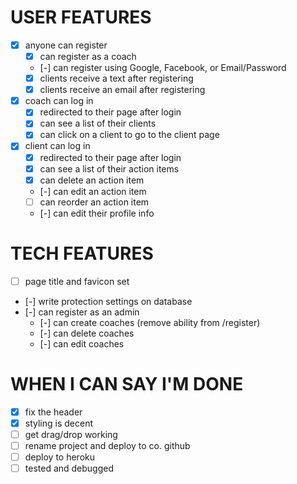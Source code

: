 # USER FEATURES
- [x] anyone can register
  - [x] can register as a coach
  - [-] can register using Google, Facebook, or Email/Password
  - [x] clients receive a text after registering
  - [x] clients receive an email after registering
- [x] coach can log in
  - [x] redirected to their page after login
  - [x] can see a list of their clients
  - [x] can click on a client to go to the client page
- [x] client can log in 
  - [x] redirected to their page after login
  - [x] can see a list of their action items
  - [x] can delete an action item
  - [-] can edit an action item
  - [ ] can reorder an action item
  - [-] can edit their profile info

# TECH FEATURES 
- [ ] page title and favicon set
- [-] write protection settings on database
- [-] can register as an admin
  - [-] can create coaches (remove ability from /register)
  - [-] can delete coaches
  - [-] can edit coaches

# WHEN I CAN SAY I'M DONE
- [x] fix the header
- [x] styling is decent
- [ ] get drag/drop working
- [ ] rename project and deploy to co. github
- [ ] deploy to heroku
- [ ] tested and debugged
